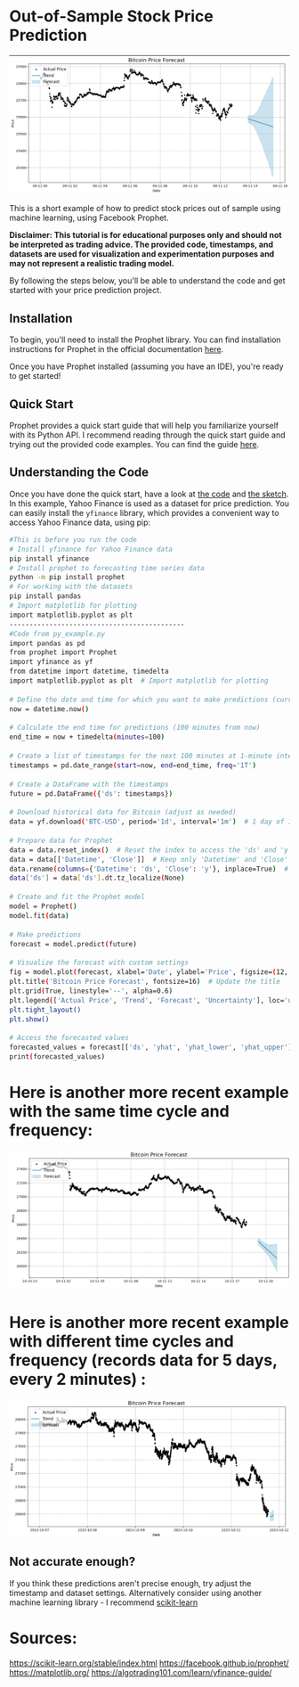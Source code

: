 # Out-of-Sample Stock Price Prediction 

![Alt Text](./sketch.png)

 This is a short example of how to predict stock prices out of sample using machine learning, using Facebook Prophet. 

**Disclaimer: This tutorial is for educational purposes only and should not be interpreted as trading advice. The provided code, timestamps, and datasets are used for visualization and experimentation purposes and may not represent a realistic trading model.**

By following the steps below, you'll be able to understand the code and get started with your price prediction project.

## Installation

To begin, you'll need to install the Prophet library. You can find installation instructions for Prophet in the official documentation [here](https://facebook.github.io/prophet/docs/installation.html#python).

Once you have Prophet installed (assuming you have an IDE), you're ready to get started!

## Quick Start

Prophet provides a quick start guide that will help you familiarize yourself with its Python API. I recommend reading through the quick start guide and trying out the provided code examples. You can find the guide [here](https://facebook.github.io/prophet/docs/quick_start.html#python-api).

## Understanding the Code
Once you have done the quick start, have a look at [the code](py_example.py) and [the sketch](sketch.png). In this example, Yahoo Finance is used as a dataset for price prediction. You can easily install the `yfinance` library, which provides a convenient way to access Yahoo Finance data, using pip:

```bash
#This is before you run the code
# Install yfinance for Yahoo Finance data
pip install yfinance 
# Install prophet to forecasting time series data
python -m pip install prophet
# For working with the datasets
pip install pandas
# Import matplotlib for plotting
import matplotlib.pyplot as plt
--------------------------------------------
#Code from py_example.py
import pandas as pd
from prophet import Prophet
import yfinance as yf
from datetime import datetime, timedelta
import matplotlib.pyplot as plt  # Import matplotlib for plotting

# Define the date and time for which you want to make predictions (current date and time)
now = datetime.now()

# Calculate the end time for predictions (100 minutes from now)
end_time = now + timedelta(minutes=100)

# Create a list of timestamps for the next 100 minutes at 1-minute intervals
timestamps = pd.date_range(start=now, end=end_time, freq='1T')

# Create a DataFrame with the timestamps
future = pd.DataFrame({'ds': timestamps})

# Download historical data for Bitcoin (adjust as needed)
data = yf.download('BTC-USD', period='1d', interval='1m')  # 1 day of 1-minute data for Bitcoin

# Prepare data for Prophet
data = data.reset_index()  # Reset the index to access the 'ds' and 'y' columns
data = data[['Datetime', 'Close']]  # Keep only 'Datetime' and 'Close' columns
data.rename(columns={'Datetime': 'ds', 'Close': 'y'}, inplace=True)  # Rename columns to 'ds' and 'y'
data['ds'] = data['ds'].dt.tz_localize(None)

# Create and fit the Prophet model
model = Prophet()
model.fit(data)

# Make predictions
forecast = model.predict(future)

# Visualize the forecast with custom settings
fig = model.plot(forecast, xlabel='Date', ylabel='Price', figsize=(12, 6))
plt.title('Bitcoin Price Forecast', fontsize=16)  # Update the title
plt.grid(True, linestyle='--', alpha=0.6)
plt.legend(['Actual Price', 'Trend', 'Forecast', 'Uncertainty'], loc='upper left', fontsize=12)
plt.tight_layout()
plt.show()

# Access the forecasted values
forecasted_values = forecast[['ds', 'yhat', 'yhat_lower', 'yhat_upper']]
print(forecasted_values)
```
# Here is another more recent example with the same time cycle and frequency:
![Click here](./other_example.png)

# Here is another more recent example with different time cycles and frequency (records data for 5 days, every 2 minutes) :
![Click here](./other_example_2.png)

## Not accurate enough?
If you think these predictions aren't precise enough, try adjust the timestamp and dataset settings. 
Alternatively consider using another machine learning library - I recommend [scikit-learn](https://scikit-learn.org/stable/)
# Sources:
https://scikit-learn.org/stable/index.html
https://facebook.github.io/prophet/
https://matplotlib.org/
https://algotrading101.com/learn/yfinance-guide/
